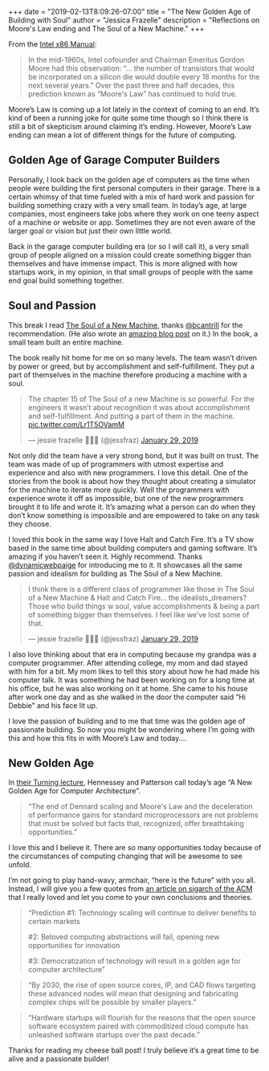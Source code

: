 +++
date = "2019-02-13T8:09:26-07:00"
title = "The New Golden Age of Building with Soul"
author = "Jessica Frazelle"
description = "Reflections on Moore's Law ending and The Soul of a New Machine."
+++


From the [Intel x86 Manual](https://software.intel.com/sites/default/files/managed/39/c5/325462-sdm-vol-1-2abcd-3abcd.pdf):

> In the mid-1960s, Intel cofounder and Chairman Emeritus Gordon Moore had this observation: “... the number of transistors that would be incorporated on a silicon die would double every 18 months for the next several years.” Over the past three and half decades, this prediction known as “Moore's Law” has continued to hold true.  

Moore’s Law is coming up a lot lately in the context of coming to an end. It’s kind of been a running joke for quite some time though so I think there is still a bit of skepticism around claiming it’s ending. However, Moore’s Law ending can mean a lot of different things for the future of computing.

## Golden Age of Garage Computer Builders

Personally, I look back on the golden age of computers as the time when people were building the first personal computers in their garage. There is a certain whimsy of that time fueled with a mix of hard work and passion for building something crazy with a very small team. In today’s age, at large companies, most engineers take jobs where they work on one teeny aspect of a machine or website or app. Sometimes they are not even aware of the larger goal or vision but just their own little world. 

Back in the garage computer building era (or so I will call it), a very small group of people aligned on a mission could create something bigger than themselves and have immense impact. This is more aligned with how startups work, in my opinion, in that small groups of people with the same end goal build something together.

## Soul and Passion

This break I read [The Soul of a New Machine](https://www.amazon.com/Soul-New-Machine-Tracy-Kidder-ebook/dp/B005HG4W9W), thanks [@bcantrill](https://twitter.com/bcantrill) for the recommendation. (He also wrote an [amazing blog post](http://dtrace.org/blogs/bmc/2019/02/10/reflecting-on-the-soul-of-a-new-machine/) on it.) In the book, a small team built an entire machine.  

The book really hit home for me on so many levels. The team wasn’t driven by power or greed, but by accomplishment and self-fulfillment. They put a part of themselves in the machine therefore producing a machine with a soul.

<blockquote class="twitter-tweet" data-lang="en"><p lang="en" dir="ltr">The chapter 15 of The Soul of a new Machine is so powerful. For the engineers it wasn’t about recognition it was about accomplishment and self-fulfillment. And putting a part of them in the machine. <a href="https://t.co/Lr1T5OVamM">pic.twitter.com/Lr1T5OVamM</a></p>&mdash; jessie frazelle 👩🏼‍🚀 (@jessfraz) <a href="https://twitter.com/jessfraz/status/1090369010783408131?ref_src=twsrc%5Etfw">January 29, 2019</a></blockquote> <script async src="https://platform.twitter.com/widgets.js" charset="utf-8"></script> 

Not only did the team have a very strong bond, but it was built on trust. The team was made of up of programmers with utmost expertise and experience and also with new programmers. I love this detail. One of the stories from the book is about how they thought about creating a simulator for the machine to iterate more quickly. Well the programmers with experience wrote it off as impossible, but one of the new programmers brought it to life and wrote it. It’s amazing what a person can do when they don’t know something is impossible and are empowered to take on any task they choose.

I loved this book in the same way I love Halt and Catch Fire. It’s a TV show based in the same time about building computers and gaming software. It’s amazing if you haven’t seen it. Highly recommend. Thanks [@dynamicwebpaige](https://twitter.com/dynamicwebpaige) for introducing me to it. It showcases all the same passion and idealism for building as The Soul of a New Machine.

<blockquote class="twitter-tweet" data-lang="en"><p lang="en" dir="ltr">I think there is a different class of programmer like those in The Soul of a New Machine &amp; Halt and Catch Fire... the idealists_dreamers? Those who build things w soul, value accomplishments &amp; being a part of something bigger than themselves. I feel like we’ve lost some of that.</p>&mdash; jessie frazelle 👩🏼‍🚀 (@jessfraz) <a href="https://twitter.com/jessfraz/status/1090389046881386499?ref_src=twsrc%5Etfw">January 29, 2019</a></blockquote> <script async src="https://platform.twitter.com/widgets.js" charset="utf-8"></script>

I also love thinking about that era in computing because my grandpa was a computer programmer. After attending college, my mom and dad stayed with him for a bit. My mom likes to tell this story about how he had made his computer talk. It was something he had been working on for a long time at his office, but he was also working on it at home. She came to his house after work one day and as she walked in the door the computer said “Hi Debbie” and his face lit up. 

I love the passion of building and to me that time was the golden age of passionate building. So now you might be wondering where I’m going with this and how this fits in with Moore’s Law and today....

## New Golden Age

In [their Turning lecture](https://m-cacm.acm.org/magazines/2019/2/234352-a-new-golden-age-for-computer-architecture/fulltext), Hennessey and Patterson call today’s age “A New Golden Age for Computer Architecture”.

> “The end of Dennard scaling and Moore's Law and the deceleration of performance gains for standard microprocessors are not problems that must be solved but facts that, recognized, offer breathtaking opportunities.”  

I love this and I believe it. There are so many opportunities today because of the circumstances of computing changing that will be awesome to see unfold.

I’m not going to play hand-wavy, armchair, “here is the future” with you all. Instead, I will give you a few quotes from [an article on sigarch of the ACM](https://www.sigarch.org/whats-the-future-of-technology-scaling/) that I really loved and let you come to your own conclusions and theories.

> “Prediction #1: Technology scaling will continue to deliver benefits to certain markets  
>   
> #2: Beloved computing abstractions will fail, opening new opportunities for innovation  
>   
> #3: Democratization of technology will result in a golden age for computer architecture”  

> “By 2030, the rise of open source cores, IP, and CAD flows targeting these advanced nodes will mean that designing and fabricating complex chips will be possible by smaller players.”  

> “Hardware startups will flourish for the reasons that the open source software ecosystem paired with commoditized cloud compute has unleashed software startups over the past decade.”  


Thanks for reading my cheese ball post! I truly believe it’s a great time to be alive and a passionate builder!
